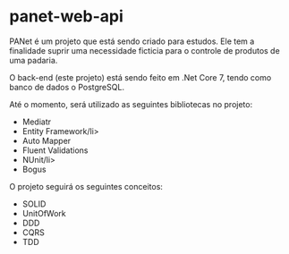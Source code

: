 # panet-web-api
PANet é um projeto que está sendo criado para estudos. Ele tem a finalidade suprir uma necessidade ficticia para o controle de produtos de uma padaria.

O back-end (este projeto) está sendo feito em .Net Core 7, tendo como banco de dados o PostgreSQL.<br/>

Até o momento, será utilizado as seguintes bibliotecas no projeto:
  <ul>
    <li>Mediatr</li>
    <li>Entity Framework/li>
    <li>Auto Mapper</li>
    <li>Fluent Validations</li>
    <li>NUnit/li>
    <li>Bogus</li>
  </ul>

O projeto seguirá os seguintes conceitos:
<ul>
  <li>SOLID</li>
  <li>UnitOfWork</li>
  <li>DDD</li>
  <li>CQRS</li>
  <li>TDD</li>
</ul>

